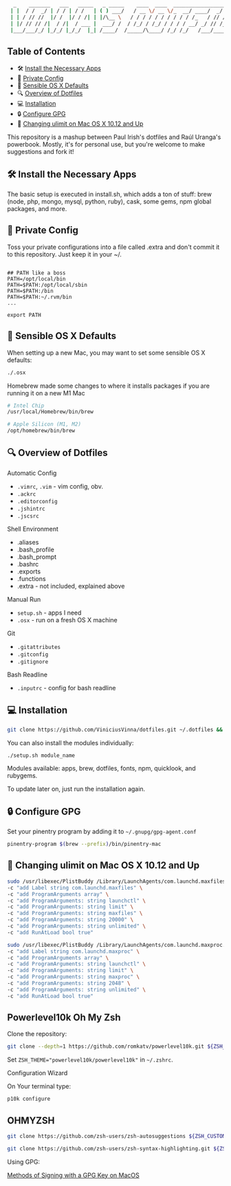 ```bash
  _    _______   ___   _____   _ _____    ____  ____  __________________    ___________
 | |  / /  _/ | / / | / /   | ( ) ___/   / __ \/ __ \/_  __/ ____/  _/ /   / ____/ ___/
 | | / // //  |/ /  |/ / /| | |/\__ \   / / / / / / / / / / /_   / // /   / __/  \__ \
 | |/ // // /|  / /|  / ___ |  ___/ /  / /_/ / /_/ / / / / __/ _/ // /___/ /___ ___/ /
 |___/___/_/ |_/_/ |_/_/  |_| /____/  /_____/\____/ /_/ /_/   /___/_____/_____//____/

```

## Table of Contents

- 🛠️ [Install the Necessary Apps](#install-the-necessary-apps)
- 🔐 [Private Config](#private-config)
- 🔧 [Sensible OS X Defaults](#sensible-os-x-defaults)
- 🔍 [Overview of Dotfiles](#overview-of-dotfiles)
- 💻 [Installation](#installation)
- 🔒 [Configure GPG](#configure-gpg)
- 🚀 [Changing ulimit on Mac OS X 10.12 and Up](#changing-ulimit-on-mac-os-x-1012-and-up)

This repository is a mashup between Paul Irish's dotfiles and Raúl Uranga's powerbook.
Mostly, it's for personal use, but you're welcome to make suggestions and fork it!

## 🛠️ Install the Necessary Apps

The basic setup is executed in install.sh, which adds a ton of stuff: brew (node, php, mongo, mysql, python, ruby), cask, some gems, npm global packages, and more.

## 🔐 Private Config

Toss your private configurations into a file called .extra and don't commit it to this repository. Just keep it in your ~/.

```shell

## PATH like a boss
PATH=/opt/local/bin
PATH=$PATH:/opt/local/sbin
PATH=$PATH:/bin
PATH=$PATH:~/.rvm/bin
...

export PATH
```

## 🔧 Sensible OS X Defaults

When setting up a new Mac, you may want to set some sensible OS X defaults:

```bash
./.osx
```

Homebrew made some changes to where it installs packages if you are running it on a new M1 Mac

```bash
# Intel Chip
/usr/local/Homebrew/bin/brew

# Apple Silicon (M1, M2)
/opt/homebrew/bin/brew
```

## 🔍 Overview of Dotfiles

Automatic Config

- `.vimrc`, `.vim` - vim config, obv.
- `.ackrc`
- `.editorconfig`
- `.jshintrc`
- `.jscsrc`

Shell Environment

- .aliases
- .bash_profile
- .bash_prompt
- .bashrc
- .exports
- .functions
- .extra - not included, explained above

Manual Run

- `setup.sh` - apps I need
- `.osx` - run on a fresh OS X machine

Git

- `.gitattributes`
- `.gitconfig`
- `.gitignore`

Bash Readline

- `.inputrc` - config for bash readline

## 💻 Installation

```bash
git clone https://github.com/ViniciusVinna/dotfiles.git ~/.dotfiles && cd ~/.dotfiles && ./setup.sh
```

You can also install the modules individually:

```bash
./setup.sh module_name
```

Modules available: apps, brew, dotfiles, fonts, npm, quicklook, and rubygems.

To update later on, just run the installation again.

## 🔒 Configure GPG

Set your pinentry program by adding it to `~/.gnupg/gpg-agent.conf`

```bash
pinentry-program $(brew --prefix)/bin/pinentry-mac
```

## 🚀 Changing ulimit on Mac OS X 10.12 and Up

```bash
sudo /usr/libexec/PlistBuddy /Library/LaunchAgents/com.launchd.maxfiles.plist \
-c "add Label string com.launchd.maxfiles" \
-c "add ProgramArguments array" \
-c "add ProgramArguments: string launchctl" \
-c "add ProgramArguments: string limit" \
-c "add ProgramArguments: string maxfiles" \
-c "add ProgramArguments: string 20000" \
-c "add ProgramArguments: string unlimited" \
-c "add RunAtLoad bool true"

sudo /usr/libexec/PlistBuddy /Library/LaunchAgents/com.launchd.maxproc.plist \
-c "add Label string com.launchd.maxproc" \
-c "add ProgramArguments array" \
-c "add ProgramArguments: string launchctl" \
-c "add ProgramArguments: string limit" \
-c "add ProgramArguments: string maxproc" \
-c "add ProgramArguments: string 2048" \
-c "add ProgramArguments: string unlimited" \
-c "add RunAtLoad bool true"
```

## Powerlevel10k Oh My Zsh

Clone the repository:

```bash
git clone --depth=1 https://github.com/romkatv/powerlevel10k.git ${ZSH_CUSTOM:-$HOME/.oh-my-zsh/custom}/themes/powerlevel10k
```

Set `ZSH_THEME="powerlevel10k/powerlevel10k"` in `~/.zshrc`.

Configuration Wizard

On Your terminal type:

```bash
p10k configure
```

## OHMYZSH

```bash
git clone https://github.com/zsh-users/zsh-autosuggestions ${ZSH_CUSTOM:-~/.oh-my-zsh/custom}/plugins/zsh-autosuggestions

git clone https://github.com/zsh-users/zsh-syntax-highlighting.git ${ZSH_CUSTOM:-~/.oh-my-zsh/custom}/plugins/zsh-syntax-highlighting
```

Using GPG:

[Methods of Signing with a GPG Key on MacOS](https://gist.github.com/troyfontaine/18c9146295168ee9ca2b30c00bd1b41e)
